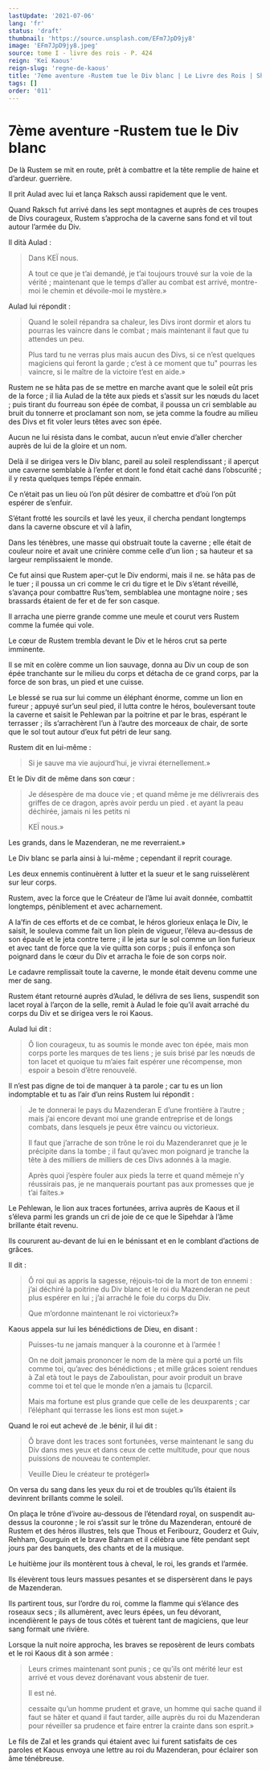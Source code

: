 ```yaml
---
lastUpdate: '2021-07-06'
lang: 'fr'
status: 'draft'
thumbnail: 'https://source.unsplash.com/EFm7JpD9jy8'
image: 'EFm7JpD9jy8.jpeg'
source: tome I - livre des rois - P. 424
reign: 'Keï Kaous'
reign-slug: 'regne-de-kaous'
title: '7ème aventure -Rustem tue le Div blanc | Le Livre des Rois | Shâhnâmeh'
tags: []
order: '011'
---
```


# 7ème aventure -Rustem tue le Div blanc

De là Rustem se mit en route, prêt à combattre et la tête remplie de haine et d’ardeur. guerrière.

Il prit Aulad avec lui et lança Raksch aussi rapidement que le vent.

Quand Raksch fut arrivé dans les sept montagnes et auprès de ces troupes de Divs courageux, Rustem s’approcha de la caverne sans fond et vil tout autour l’armée du Div.

Il dità Aulad :

> Dans KEÏ nous.
>
> A tout ce que je t’ai demandé, je t’ai toujours trouvé sur la voie de la vérité ; maintenant que le temps d’aller au combat est arrivé, montre-moi le chemin et dévoile-moi le mystère.»

Aulad lui répondit :

> Quand le soleil répandra sa chaleur, les Divs iront dormir et alors tu pourras les vaincre dans le combat ; mais maintenant il faut que tu attendes un peu.
>
> Plus tard tu ne verras plus mais aucun des Divs, si ce n’est quelques magiciens qui feront la garde ; c’est à ce moment que tu" pourras les vaincre, si le maître de la victoire t’est en aide.»

Rustem ne se hâta pas de se mettre en marche avant que le soleil eût pris de la force ; il lia Aulad de la tête aux pieds et s’assit sur les nœuds du lacet ; puis tirant du fourreau son épée de combat, il poussa un cri semblable au bruit du tonnerre et proclamant son nom, se jeta comme la foudre au milieu des Divs et fit voler leurs têtes avec son épée.

Aucun ne lui résista dans le combat, aucun n’eut envie d’aller chercher auprès de lui de la gloire et un nom.

Delà il se dirigea vers le Div blanc, pareil au soleil resplendissant ; il aperçut une caverne semblable à l’enfer et dont le fond était caché dans l’obscurité ; il y resta quelques temps l’épée enmain.

Ce n’était pas un lieu où l’on pût désirer de combattre et d’où l’on pût espérer de s’enfuir.

S’étant frotté les sourcils et lavé les yeux, il chercha pendant longtemps dans la caverne obscure et vil à lafin,

Dans les ténèbres, une masse qui obstruait toute la caverne ; elle était de couleur noire et avait une crinière comme celle d’un lion ; sa hauteur et sa largeur remplissaient le monde.

Ce fut ainsi que Rustem aper-çut le Div endormi, mais il ne. se hâta pas de le tuer ; il poussa un cri comme le cri du tigre et le Div s’étant réveillé, s’avança pour combattre Rus’tem, semblablea une montagne noire ; ses brassards étaient de fer et de fer son casque.

Il arracha une pierre grande comme une meule et courut vers Rustem comme la fumée qui vole.

Le cœur de Rustem trembla devant le Div et le héros crut sa perte imminente.

Il se mit en colère comme un lion sauvage, donna au Div un coup de son épée tranchante sur le milieu du corps et détacha de ce grand corps, par la force de son bras, un pied et une cuisse.

Le blessé se rua sur lui comme un éléphant énorme, comme un lion en fureur ; appuyé sur’un seul pied, il lutta contre le héros, bouleversant toute la caverne et saisit le Pehlewan par la poitrine et par le bras, espérant le terrasser ; ils s’arrachèrent l’un à l’autre des morceaux de chair, de sorte que le sol tout autour d’eux fut pétri de leur sang.

Rustem dit en lui-même :

> Si je sauve ma vie aujourd’hui, je vivrai éternellement.»

Et le Div dit de même dans son cœur :

> Je désespère de ma douce vie ; et quand même je me délivrerais des griffes de ce dragon, après avoir perdu un pied .
et ayant la peau déchirée, jamais ni les petits ni
>
> KEÏ nous.»

Les grands, dans le Mazenderan, ne me reverraient.»

Le Div blanc se parla ainsi à lui-même ; cependant il reprit courage.

Les deux ennemis continuèrent à lutter et la sueur et le sang ruisselèrent sur leur corps.

Rustem, avec la force que le Créateur de l’âme lui avait donnée, combattit longtemps, péniblement et avec acharnement.

A la’fin de ces efforts et de ce combat, le héros glorieux enlaça le Div, le saisit, le souleva comme fait un lion plein de vigueur, l’éleva au-dessus de son épaule et le jeta contre terre ; il le jeta sur le sol comme un lion furieux et avec tant de force que la vie quitta son corps ; puis il enfonça son poignard dans le cœur du Div et arracha le foie de son corps noir.

Le cadavre remplissait toute la caverne, le monde était devenu comme une mer de sang.

Rustem étant retourné auprès d’Aulad, le délivra de ses liens, suspendit son lacet royal à l’arçon de la selle, remit à Aulad le foie qu’il avait arraché du corps du Div et se dirigea vers le roi Kaous.

Aulad lui dit :

> Ô lion courageux, tu as soumis le monde avec ton épée, mais mon corps porte les marques de tes liens ; je suis brisé par les nœuds de ton lacet et quoique tu m’aies fait espérer une récompense, mon espoir a besoin d’être renouvelé.

Il n’est pas digne de toi de manquer à ta parole ; car tu es un lion indomptable et tu as l’air d’un reins Rustem lui répondit :

> Je te donnerai le pays du Mazenderan E d’une frontière à l’autre ; mais j’ai encore devant moi une grande entreprise et de longs combats, dans lesquels je peux être vaincu ou victorieux.
>
> Il faut que j’arrache de son trône le roi du Mazenderanret que je le précipite dans la tombe ; il faut qu’avec mon poignard je tranche la tête à des milliers de milliers de ces Divs adonnés à la magie.
>
> Après quoi j’espère fouler aux pieds la terre et quand mêmeje n’y réussirais pas, je ne manquerais pourtant pas aux promesses que je t’ai faites.»

Le Pehlewan, le lion aux traces fortunées, arriva auprès de Kaous et il s’éleva parmi les grands un cri de joie de ce que le Sipehdar à l’âme brillante était revenu.

Ils coururent au-devant de lui en le bénissant et en le comblant d’actions de grâces.

Il dit :

> Ô roi qui as appris la sagesse, réjouis-toi de la mort de ton ennemi : j’ai déchiré la poitrine du Div blanc et le roi du Mazenderan ne peut plus espérer en lui ; j’ai arraché le foie du corps du Div.
>
> Que m’ordonne maintenant le roi victorieux?»

Kaous appela sur lui les bénédictions de Dieu, en disant :

> Puisses-tu ne jamais manquer à la couronne et à l’armée !
>
> On ne doit jamais prononcer le nom de la mère qui a porté un fils comme toi, qu’avec des bénédictions ; et mille grâces soient rendues à Zal età tout le pays de Zaboulistan, pour avoir produit un brave comme toi et tel que le monde n’en a jamais tu (lcparcil.
>
> Mais ma fortune est plus grande que celle de les deuxparents ; car l’éléphant qui terrasse les lions est mon sujet.»

Quand le roi eut achevé de .le bénir, il lui dit :

> Ô brave dont les traces sont fortunées, verse maintenant le sang du Div dans mes yeux et dans ceux de cette multitude, pour que nous puissions de nouveau te contempler.
>
> Veuille Dieu le créateur te protégerl»

On versa du sang dans les yeux du roi et de troubles qu’ils étaient ils devinrent brillants comme le soleil.

On plaça le trône d’ivoire au-dessous de l’étendard royal, on suspendit au-dessus la couronne ; le roi s’assit sur le trône du Mazenderan, entouré de Rustem et des héros illustres, tels que Thous et Feribourz, Gouderz et Guiv, Rehham, Gourguin et le brave Bahram et il célébra une fête pendant sept jours par des banquets, des chants et de la musique.

Le huitième jour ils montèrent tous à cheval, le roi, les grands et l’armée.

Ils élevèrent tous leurs massues pesantes et se dispersèrent dans le pays de Mazenderan.

Ils partirent tous, sur l’ordre du roi, comme la flamme qui s’élance des roseaux secs ; ils allumèrent, avec leurs épées, un feu dévorant, incendièrent le pays de tous côtés et tuèrent tant de magiciens, que leur sang formait une rivière.

Lorsque la nuit noire approcha, les braves se reposèrent de leurs combats et le roi Kaous dit à son armée :

> Leurs crimes maintenant sont punis ; ce qu’ils ont mérité leur est arrivé et vous devez dorénavant vous abstenir de tuer.
>
> Il est né.
>
> cessaite qu’un homme prudent et grave, un homme qui sache quand il faut se hâter et quand il faut tarder, aille auprès du roi du Mazenderan pour réveiller sa prudence et faire entrer la crainte dans son esprit.»

Le fils de Zal et les grands qui étaient avec lui furent satisfaits de ces paroles et Kaous envoya une lettre au roi du Mazenderan, pour éclairer son âme ténébreuse.

